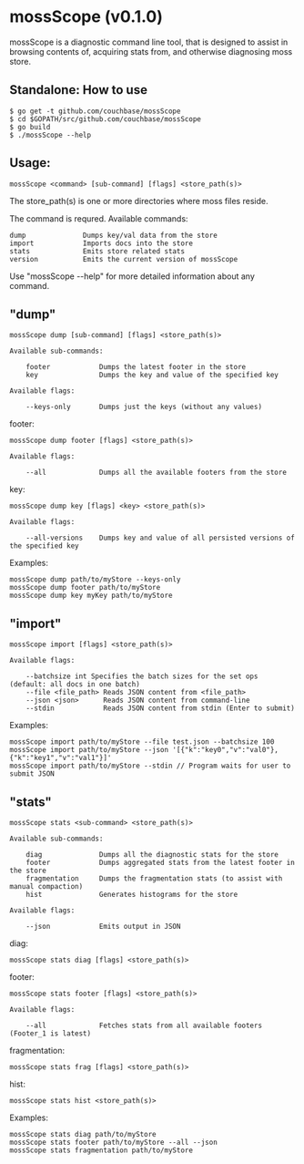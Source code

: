 mossScope (v0.1.0)
==================

mossScope is a diagnostic command line tool, that is designed to assist
in browsing contents of, acquiring stats from, and otherwise diagnosing
moss store.

Standalone: How to use
----------------------

    $ go get -t github.com/couchbase/mossScope
    $ cd $GOPATH/src/github.com/couchbase/mossScope
    $ go build
    $ ./mossScope --help

Usage:
------

    mossScope <command> [sub-command] [flags] <store_path(s)>

The store_path(s) is one or more directories where moss files reside.

The command is requred. Available commands:

    dump              Dumps key/val data from the store
    import            Imports docs into the store
    stats             Emits store related stats
    version           Emits the current version of mossScope

Use "mossScope <command> --help" for more detailed information about
any command.

"dump"
------

    mossScope dump [sub-command] [flags] <store_path(s)>

    Available sub-commands:

        footer            Dumps the latest footer in the store
        key               Dumps the key and value of the specified key

    Available flags:

        --keys-only       Dumps just the keys (without any values)

footer:

    mossScope dump footer [flags] <store_path(s)>

    Available flags:

        --all             Dumps all the available footers from the store

key:

    mossScope dump key [flags] <key> <store_path(s)>

    Available flags:

        --all-versions    Dumps key and value of all persisted versions of the specified key

Examples:

    mossScope dump path/to/myStore --keys-only
    mossScope dump footer path/to/myStore
    mossScope dump key myKey path/to/myStore

"import"
--------

    mossScope import [flags] <store_path(s)>

    Available flags:

        --batchsize int Specifies the batch sizes for the set ops (default: all docs in one batch)
        --file <file_path> Reads JSON content from <file_path>
        --json <json>      Reads JSON content from command-line
        --stdin            Reads JSON content from stdin (Enter to submit)

Examples:

    mossScope import path/to/myStore --file test.json --batchsize 100
    mossScope import path/to/myStore --json '[{"k":"key0","v":"val0"},{"k":"key1","v":"val1"}]'
    mossScope import path/to/myStore --stdin // Program waits for user to submit JSON

"stats"
-------

    mossScope stats <sub-command> <store_path(s)>

    Available sub-commands:

        diag              Dumps all the diagnostic stats for the store
        footer            Dumps aggregated stats from the latest footer in the store
        fragmentation     Dumps the fragmentation stats (to assist with manual compaction)
        hist              Generates histograms for the store

    Available flags:

        --json            Emits output in JSON

diag:

    mossScope stats diag [flags] <store_path(s)>

footer:

    mossScope stats footer [flags] <store_path(s)>

    Available flags:

        --all             Fetches stats from all available footers (Footer_1 is latest)

fragmentation:

    mossScope stats frag [flags] <store_path(s)>

hist:

    mossScope stats hist <store_path(s)>

Examples:

    mossScope stats diag path/to/myStore
    mossScope stats footer path/to/myStore --all --json
    mossScope stats fragmentation path/to/myStore
